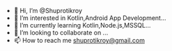 - 👋 Hi, I’m @Shuprotikroy
- 👀 I’m interested in Kotlin,Android App Development...
- 🌱 I’m currently learning Kotlin,Node.js,MSSQL...
- 💞️ I’m looking to collaborate on ...
- 📫 How to reach me shuprotikroy@gmail.com

<!---
Shuprotikroy/Shuprotikroy is a ✨ special ✨ repository because its `README.md` (this file) appears on your GitHub profile.
You can click the Preview link to take a look at your changes.
--->
